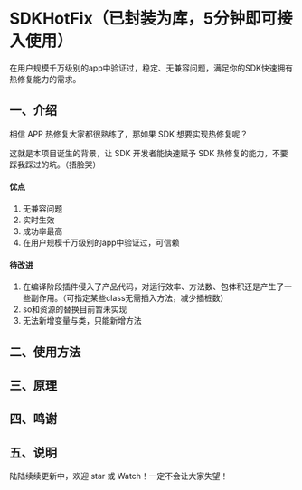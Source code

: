 # SDKHotFix（已封装为库，5分钟即可接入使用）

在用户规模千万级别的app中验证过，稳定、无兼容问题，满足你的SDK快速拥有热修复能力的需求。

## 一、介绍

相信 APP 热修复大家都很熟练了，那如果 SDK 想要实现热修复呢？

这就是本项目诞生的背景，让 SDK 开发者能快速赋予 SDK 热修复的能力，不要踩我踩过的坑。（捂脸哭）

#### 优点

1. 无兼容问题
2. 实时生效
3. 成功率最高
4. 在用户规模千万级别的app中验证过，可信赖

#### 待改进
1. 在编译阶段插件侵入了产品代码，对运行效率、方法数、包体积还是产生了一些副作用。（可指定某些class无需插入方法，减少插桩数）
2. so和资源的替换目前暂未实现
3. 无法新增变量与类，只能新增方法 

## 二、使用方法

## 三、原理

## 四、鸣谢

## 五、说明

陆陆续续更新中，欢迎 star 或 Watch！一定不会让大家失望！
